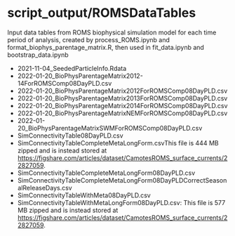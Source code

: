 # script_output/ROMSDataTables
Input data tables from ROMS biophysical simulation model for each time period of analysis, created by process_ROMS.ipynb and format_biophys_parentage_matrix.R, then used in fit_data.ipynb and bootstrap_data.ipynb

* 2021-11-04_SeededParticleInfo.Rdata
* 2022-01-20_BioPhysParentageMatrix2012-14ForROMSComp08DayPLD.csv
* 2022-01-20_BioPhysParentageMatrix2012ForROMSComp08DayPLD.csv
* 2022-01-20_BioPhysParentageMatrix2013ForROMSComp08DayPLD.csv
* 2022-01-20_BioPhysParentageMatrix2014ForROMSComp08DayPLD.csv
* 2022-01-20_BioPhysParentageMatrixNEMForROMSComp08DayPLD.csv
* 2022-01-20_BioPhysParentageMatrixSWMForROMSComp08DayPLD.csv
* SimConnectivityTable08DayPLD.csv
* SimConnectivityTableCompleteMetaLongForm.csvThis file is 444 MB zipped and is instead stored at https://figshare.com/articles/dataset/CamotesROMS_surface_currents/22827059.
* SimConnectivityTableCompleteMetaLongForm08DayPLD.csv
* SimConnectivityTableCompleteMetaLongForm08DayPLDCorrectSeasonalReleaseDays.csv
* SimConnectivityTableWithMeta08DayPLD.csv
* SimConnectivityTableWithMetaLongForm08DayPLD.csv: This file is 577 MB zipped and is instead stored at https://figshare.com/articles/dataset/CamotesROMS_surface_currents/22827059.
